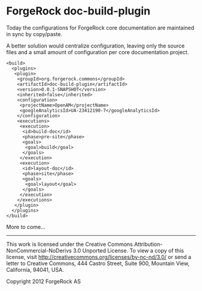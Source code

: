 # ForgeRock doc-build-plugin

Today the configurations for ForgeRock core documentation are maintained
in sync by copy/paste.

A better solution would centralize configuration, leaving only the source
files and a small amount of configuration per core documentation project.

    <build>
      <plugins>
       <plugin>
        <groupId>org.forgerock.commons</groupId>
        <artifactId>doc-build-plugin</artifactId>
        <version>0.0.1-SNAPSHOT</version>
        <inherited>false</inherited>
        <configuration>
         <projectName>OpenAM</projectName>
         <googleAnalyticsId>UA-23412190-7</googleAnalyticsId>
        </configuration>
        <executions>
         <execution>
          <id>build-doc</id>
          <phase>pre-site</phase>
          <goals>
           <goal>build</goal>
          </goals>
         </execution>
         <execution>
          <id>layout-doc</id>
          <phase>site</phase>
          <goals>
           <goal>layout</goal>
          </goals>
         </execution>
        </executions>
       </plugin>
      </plugins>
    </build>

More to come...

* * *
This work is licensed under the Creative Commons
Attribution-NonCommercial-NoDerivs 3.0 Unported License.
To view a copy of this license, visit
<http://creativecommons.org/licenses/by-nc-nd/3.0/>
or send a letter to Creative Commons, 444 Castro Street,
Suite 900, Mountain View, California, 94041, USA.

Copyright 2012 ForgeRock AS
